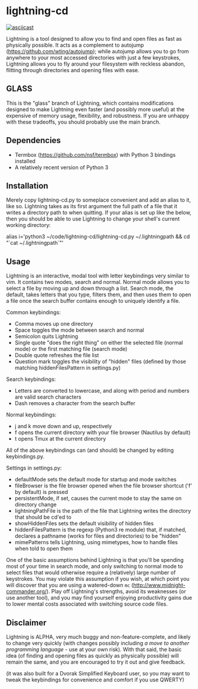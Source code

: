 # lightning-cd

[![asciicast](https://asciinema.org/a/29694.png)](https://asciinema.org/a/29694)

Lightning is a tool designed to allow you to find and open files as fast as physically possible.  It acts as a complement to autojump (https://github.com/wting/autojump); while autojump allows you to go from anywhere to your most accessed directories with just a few keystrokes, Lightning allows you to fly around your filesystem with reckless abandon, flitting through directories and opening files with ease.

GLASS
-----

This is the "glass" branch of Lightning, which contains modifications designed to make Lightning even faster (and possibly more useful) at the expensive of memory usage, flexibility, and robustness. If you are unhappy with these tradeoffs, you should probably use the main branch.

Dependencies
-----------

 - Termbox (https://github.com/nsf/termbox) with Python 3 bindings installed
 - A relatively recent version of Python 3

Installation
------------

Merely copy lightning-cd.py to someplace convenient and add an alias to it, like so.  Lightning takes as its first argument the full path of a file that it writes a directory path to when quitting.  If your alias is set up like the below, then you should be able to use Lightning to change your shell's current working directory:

alias i='python3 ~/code/lightning-cd/lightning-cd.py ~/.lightningpath && cd "\`cat ~/.lightningpath\`"'

Usage
-----

Lightning is an interactive, modal tool with letter keybindings very similar to vim.  It contains two modes, search and normal.  Normal mode allows you to select a file by moving up and down through a list.  Search mode, the default, takes letters that you type, filters them, and then uses them to open a file once the search buffer contains enough to uniquely identify a file.

Common keybindings:
 - Comma moves up one directory
 - Space toggles the mode between search and normal
 - Semicolon quits Lightning
 - Single quote "does the right thing" on either the selected file (normal mode) or the first matching file (search mode)
 - Double quote refreshes the file list
 - Question mark toggles the visibility of "hidden" files (defined by those matching hiddenFilesPattern in settings.py)

Search keybindings:
 - Letters are converted to lowercase, and along with period and numbers are valid search characters
 - Dash removes a character from the search buffer

Normal keybindings:
 - j and k move down and up, respectively
 - f opens the current directory with your file browser (Nautilus by default)
 - t opens Tmux at the current directory

All of the above keybindings can (and should) be changed by editing keybindings.py.

Settings in settings.py:
 - defaultMode sets the default mode for startup and mode switches
 - fileBrowser is the file browser opened when the file browser shortcut ('f' by default) is pressed
 - persistentMode, if set, causes the current mode to stay the same on directory change
 - lightningPathFile is the path of the file that Lightning writes the directory that should be cd'ed to
 - showHiddenFiles sets the default visibility of hidden files
 - hiddenFilesPattern is the regexp (Python3 re module) that, if matched, declares a pathname (works for files and directories) to be "hidden"
 - mimePatterns tells Lightning, using mimetypes, how to handle files when told to open them

One of the basic assumptions behind Lightning is that you'll be spending most of your time in search mode, and only switching to normal mode to select files that would otherwise require a (relatively) large number of keystrokes. You may violate this assumption if you wish, at which point you will discover that you are using a watered-down `mc` (http://www.midnight-commander.org/). Play off Lightning's strengths, avoid its weaknesses (or use another tool), and you may find yourself enjoying productivity gains due to lower mental costs associated with switching source code files.

Disclaimer
---------

Lightning is ALPHA, very much buggy and non-feature-complete, and likely to change very quickly (with changes possibly including *a move to another programming language* - use at your own risk).  With that said, the basic idea (of finding and opening files as quickly as physically possible) will remain the same, and you are encouraged to try it out and give feedback.

(it was also built for a Dvorak Simplified Keyboard user, so you may want to tweak the keybindings for convenience and comfort if you use QWERTY)

